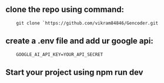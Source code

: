 ## clone the repo using command:

        git clone `https://github.com/vikram84846/Gencoder.git

## create a .env file and add ur google api:

        GOOGLE_AI_API_KEY=YOUR_API_SECRET

## Start your project using npm run dev

